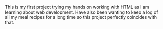 This is my first project trying my hands on working with HTML as I am learning about web development. Have also been wanting to keep a log of all my meal recipes for a long time so this project perfectly coincides with that.
